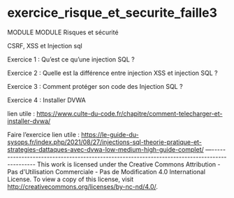 # exercice_risque_et_securite_faille3
MODULE
MODULE
Risques et sécurité 

CSRF, XSS et Injection sql

Exercice 1 : 
Qu’est ce qu’une injection SQL ?

Exercice 2 :
Quelle est la différence entre injection XSS et injection SQL ?

Exercice 3 :
Comment protéger son code des Injection SQL ?

Exercice 4 :
Installer DVWA

lien utile :
https://www.culte-du-code.fr/chapitre/comment-telecharger-et-installer-dvwa/

Faire l’exercice
 lien utile :
https://le-guide-du-sysops.fr/index.php/2021/08/27/injections-sql-theorie-pratique-et-strategies-dattaques-avec-dvwa-low-medium-high-guide-complet/
—---------------------------------------------------------------------------------------------
This work is licensed under the Creative Commons Attribution - Pas d'Utilisation Commerciale - Pas de Modification 4.0 International License. To view a copy of this license, visit
http://creativecommons.org/licenses/by-nc-nd/4.0/.

















